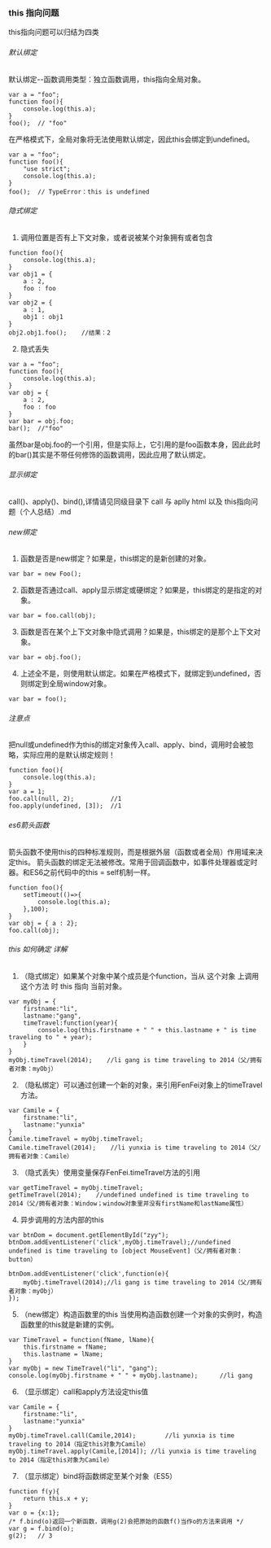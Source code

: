 ### this 指向问题

this指向问题可以归结为四类

###### 默认绑定

默认绑定--函数调用类型：独立函数调用，this指向全局对象。
```
var a = "foo";  
function foo(){  
    console.log(this.a);  
}  
foo();  // "foo"  
```
在严格模式下，全局对象将无法使用默认绑定，因此this会绑定到undefined。
```
var a = "foo";  
function foo(){  
    "use strict";  
    console.log(this.a);  
}  
foo();  // TypeError：this is undefined  
```

###### 隐式绑定

1. 调用位置是否有上下文对象，或者说被某个对象拥有或者包含

```
function foo(){  
    console.log(this.a);  
}  
var obj1 = {  
    a : 2,  
    foo : foo  
}  
var obj2 = {  
    a : 1,  
    obj1 : obj1  
}  
obj2.obj1.foo();    //结果：2  
```
2. 隐式丢失
```
var a = "foo";  
function foo(){  
    console.log(this.a);  
}  
var obj = {  
    a : 2,  
    foo : foo  
}  
var bar = obj.foo;  
bar();  //"foo"  
```
虽然bar是obj.foo的一个引用，但是实际上，它引用的是foo函数本身，因此此时的bar()其实是不带任何修饰的函数调用，因此应用了默认绑定。

###### 显示绑定

call()、apply()、bind(),详情请见同级目录下 call 与 aplly html 以及 this指向问题（个人总结）.md

###### new绑定

1. 函数是否是new绑定？如果是，this绑定的是新创建的对象。
```
var bar = new Foo();  
```
2. 函数是否通过call、apply显示绑定或硬绑定？如果是，this绑定的是指定的对象。
```
var bar = foo.call(obj);  
```
3. 函数是否在某个上下文对象中隐式调用？如果是，this绑定的是那个上下文对象。
```
var bar = obj.foo();
```
4. 上述全不是，则使用默认绑定。如果在严格模式下，就绑定到undefined，否则绑定到全局window对象。
```
var bar = foo(); 
```

###### 注意点

把null或undefined作为this的绑定对象传入call、apply、bind，调用时会被忽略，实际应用的是默认绑定规则！
```
function foo(){  
    console.log(this.a);  
}  
var a = 1;  
foo.call(null, 2);          //1  
foo.apply(undefined, [3]);  //1  
```
###### es6箭头函数

箭头函数不使用this的四种标准规则，而是根据外层（函数或者全局）作用域来决定this。
箭头函数的绑定无法被修改。常用于回调函数中，如事件处理器或定时器。和ES6之前代码中的this = self机制一样。
```
function foo(){  
    setTimeout(()=>{  
        console.log(this.a);  
    },100);  
}  
var obj = { a : 2};  
foo.call(obj);  
```

###### this 如何确定 详解

1. （隐式绑定）如果某个对象中某个成员是个function，当从 这个对象 上调用这个方法 时 this 指向 当前对象。
```
var myObj = {  
    firstname:"li",  
    lastname:"gang",  
    timeTravel:function(year){  
        console.log(this.firstname + " " + this.lastname + " is time traveling to " + year);  
    }  
}  
myObj.timeTravel(2014);    //li gang is time traveling to 2014（父/拥有者对象：myObj）  
```
2. （隐私绑定）可以通过创建一个新的对象，来引用FenFei对象上的timeTravel方法。
```
var Camile = {  
    firstname:"li",  
    lastname:"yunxia"  
}
Camile.timeTravel = myObj.timeTravel;  
Camile.timeTravel(2014);    //li yunxia is time traveling to 2014（父/拥有者对象：Camile）  
```
3. （隐式丢失）使用变量保存FenFei.timeTravel方法的引用
```
var getTimeTravel = myObj.timeTravel;  
getTimeTravel(2014);    //undefined undefined is time traveling to 2014（父/拥有者对象：Window；window对象里并没有firstName和lastName属性）  
```
4. 异步调用的方法内部的this
```
var btnDom = document.getElementById("zyy");  
btnDom.addEventListener('click',myObj.timeTravel);//undefined undefined is time traveling to [object MouseEvent]（父/拥有者对象：button）  
  
btnDom.addEventListener('click',function(e){  
    myObj.timeTravel(2014);//li gang is time traveling to 2014（父/拥有者对象：myObj）  
});  
```
5. （new绑定）构造函数里的this
当使用构造函数创建一个对象的实例时，构造函数里的this就是新建的实例。
```
var TimeTravel = function(fName, lName){  
    this.firstname = fName;  
    this.lastname = lName;  
}  
var myObj = new TimeTravel("li", "gang");  
console.log(myObj.firstname + " " + myObj.lastname);      //li gang  
```
6. （显示绑定）call和apply方法设定this值
```
var Camile = {  
    firstname:"li",  
    lastname:"yunxia"  
}  
myObj.timeTravel.call(Camile,2014);        //li yunxia is time traveling to 2014（指定this对象为Camile）  
myObj.timeTravel.apply(Camile,[2014]); //li yunxia is time traveling to 2014（指定this对象为Camile）  
```
7. （显示绑定）bind将函数绑定至某个对象（ES5）
```
function f(y){  
    return this.x + y;  
}  
var o = {x:1};  
/* f.bind(o)返回一个新函数，调用g(2)会把原始的函数f()当作o的方法来调用 */  
var g = f.bind(o);    
g(2);   // 3  
```



